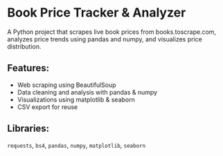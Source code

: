 # Book Price Tracker & Analyzer

A Python project that scrapes live book prices from books.toscrape.com, analyzes price trends using pandas and numpy, and visualizes price distribution. 

## Features:
- Web scraping using BeautifulSoup
- Data cleaning and analysis with pandas & numpy
- Visualizations using matplotlib & seaborn
- CSV export for reuse

## Libraries:
`requests`, `bs4`, `pandas`, `numpy`, `matplotlib`, `seaborn`
